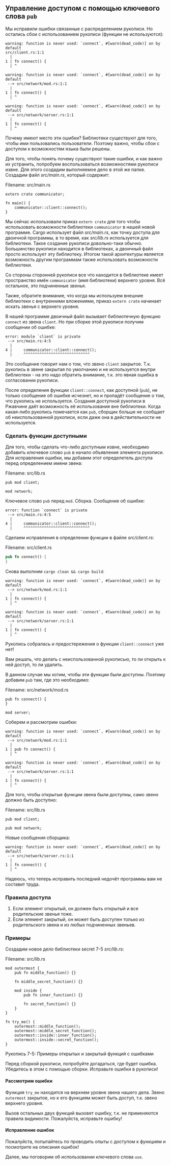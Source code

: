 ## Управление доступом с помощью ключевого слова `pub`

Мы исправили ошибки связанные с распределением рукописи. Но остались сбои с использованием рукописи (функции не используются):

```text
warning: function is never used: `connect`, #[warn(dead_code)] on by default
src/client.rs:1:1
  |
1 | fn connect() {
  | ^

warning: function is never used: `connect`, #[warn(dead_code)] on by default
 --> src/network/mod.rs:1:1
  |
1 | fn connect() {
  | ^

warning: function is never used: `connect`, #[warn(dead_code)] on by default
 --> src/network/server.rs:1:1
  |
1 | fn connect() {
  | ^
```

Почему имеют место эти ошибки? Библиотеки существуют для того, чтобы ими пользовались пользователи. Поэтому важно, чтобы сбои с доступом к возможностям языка были решены.

Для того, чтобы понять почему существуют такие ошибки, и как важно их устранить,
попробуем воспользоваться возможностями рукописи извне. Для этого создадим выполняемое
дело в этой же папке. Создадим файл *src/main.rs*, который содержит:

<span class="filename">Filename: src/main.rs</span>

```rust,ignore
extern crate communicator;

fn main() {
    communicator::client::connect();
}
```

Мы сейчас использовали приказ `extern crate` для того чтобы использовать возможности
библиотеки `communicator` в нашей новой программе. Cargo использует файл *src/main.rs*,
как точку доступа для двоичной программы, в то время, как *src/lib.rs* используется
для библиотеки. Такое создание рукописи довольно-таки обычно. Большинство рукописи
находится в библиотеках, а двоичный файл просто использует эту библиотеку. Итогом
такой архитектуры является возможность другим программам также использовать возможности
библиотеки.

Со стороны сторонней рукописи все что находится в библиотеке имеет пространство имён
`communicator` (имя библиотеки) верхнего уровня. Всё остальное, это подчиненные звенья.

Также, обратите внимание, что когда мы используем внешние библиотеки с внутренними вложениями,
приказ `extern crate` начинает искать звенья с верхнего уровня.

В нашей программе двоичный файл вызывает библиотечную функцию `connect` из
звена `client`. Но при сборке этой рукописи получим сообщении об ошибке:

```text
error: module `client` is private
 --> src/main.rs:4:5
  |
4 |     communicator::client::connect();
  |     ^^^^^^^^^^^^^^^^^^^^^^^^^^^^^
```

Это сообщение говорит нам о том, что звено `client` закрытое.
Т.к. рукопись в звене закрытая по умолчанию и не используется внутри библиотеки - на это надо обратить внимание, т.к. это явная ошибка в согласовании рукописи.

После определения функции `client::connect`, как доступной (`pub`), не только сообщение об ошибке исчезнет, но и пропадёт сообщение о том, что рукопись не используется.
Создания доступной рукописи в Ржавчине даёт возможность её использования вне библиотеки.
Когда какая-либо рукопись помечается как `pub`, сборщик больше не сообщает об неиспользованной рукописи, если даже она в действительности не используется.

### Сделать функции доступными

Для того, чтобы сделать что-либо доступным извне, необходимо добавить ключевое слово `pub` в начало объявления элемента рукописи. Для исправления ошибки, мы добавим этот определетель доступа перед определением имени звена:

<span class="filename">Filename: src/lib.rs</span>

```rust,ignore
pub mod client;

mod network;
```

Ключевое слово `pub` перед `mod`. Сборка. Сообщение об ошибке:

```text
error: function `connect` is private
 --> src/main.rs:4:5
  |
4 |     communicator::client::connect();
  |     ^^^^^^^^^^^^^^^^^^^^^^^^^^^^^
```

Сделаем исправления в определении функции в файле *src/client.rs*:

<span class="filename">Filename: src/client.rs</span>

```rust
pub fn connect() {
}
```

Снова выполним `cargo clean && cargo build`:

```text
warning: function is never used: `connect`, #[warn(dead_code)] on by default
 --> src/network/mod.rs:1:1
  |
1 | fn connect() {
  | ^

warning: function is never used: `connect`, #[warn(dead_code)] on by default
 --> src/network/server.rs:1:1
  |
1 | fn connect() {
  | ^
```

Рукопись собралась и предостережения о функции `client::connect` уже нет!

Вам решать, что делать с неиспользованной рукописью, то ли открыть к ней доступ, то ли
удалить.

В данном случае мы хотим, чтобы эти функции были доступны. Поэтому добавим `pub`
там, где это необходимо:

<span class="filename">Filename: src/network/mod.rs</span>

```rust,ignore
pub fn connect() {
}

mod server;
```

Соберем и рассмотрим ошибки:

```text
warning: function is never used: `connect`, #[warn(dead_code)] on by default
 --> src/network/mod.rs:1:1
  |
1 | pub fn connect() {
  | ^

warning: function is never used: `connect`, #[warn(dead_code)] on by default
 --> src/network/server.rs:1:1
  |
1 | fn connect() {
  | ^
```

Для того, чтобы открытые функции звена были доступны, само звено должно быть доступно:

<span class="filename">Filename: src/lib.rs</span>

```rust,ignore
pub mod client;

pub mod network;
```

Новые сообщения сборщика:

```text
warning: function is never used: `connect`, #[warn(dead_code)] on by default
 --> src/network/server.rs:1:1
  |
1 | fn connect() {
  | ^
```

Надеюсь, что теперь исправить последний недочёт программы вам не составит труда.

### Правила доступа


1. Если элемент открытый, он должен быть открытый и все родительские звенья тоже.
2. Если элемент закрытый, он может быть доступен только из родительского звена и из любых подчиненных звеньев.

### Примеры

Создадим новое дело библиотеки secret 7-5 *src/lib.rs*:

<span class="filename">Filename: src/lib.rs</span>

```rust,ignore
mod outermost {
    pub fn middle_function() {}

    fn middle_secret_function() {}

    mod inside {
        pub fn inner_function() {}

        fn secret_function() {}
    }
}

fn try_me() {
    outermost::middle_function();
    outermost::middle_secret_function();
    outermost::inside::inner_function();
    outermost::inside::secret_function();
}
```

<span class="caption">Рукопись 7-5: Примеры открытых и закрытый функций с ошибками</span>

Перед сборкой рукописи, попробуйте догадаться, где будет ошибка. Убедитесь в этом
с помощью сборки. Исправьте ошибки в рукописи!

#### Рассмотрим ошибки

Функция `try_me` находится на верхнем уровне звена нашего дела. Звено
`outermost` закрытое, но к его функциям может быть доступ, т.к. звено верхнего
уровня.

Вызов остальных двух функций вызовет ошибку, т.к. не применяются правила видимости.
Пожалуйста, исправьте ошибку!

#### Исправление ошибок

Пожалуйста, попытайтесь по	проводить опыты с доступом к функциям  и посмотрите
на описания ошибок!

Далее, мы поговорим об использовании ключевого слова `use`.
